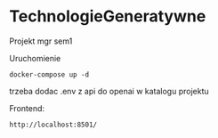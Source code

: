# TechnologieGeneratywne
Projekt mgr sem1

Uruchomienie
```
docker-compose up -d
```

trzeba dodac .env z api do openai w katalogu projektu

Frontend:
```
http://localhost:8501/
```